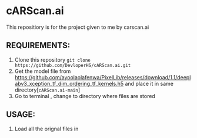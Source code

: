 # cARScan.ai
This repositiory  is for the project given to me by carscan.ai


REQUIREMENTS:
---------------------------------------------------------
1. Clone this repository 
 ``` git clone https://github.com/DevloperHS/cARScan.ai.git ```
2. Get the model file from https://github.com/ayoolaolafenwa/PixelLib/releases/download/1.1/deeplabv3_xception_tf_dim_ordering_tf_kernels.h5
  and place it in same directory[```cARScan.ai-main```] 
3. Go to terminal , change to directory where files are stored

USAGE:
-----------------------------------------------------
 1. Load all the orignal files in 
 
